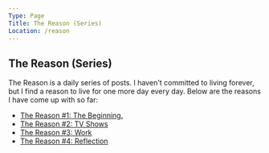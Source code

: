 ```yaml
---
Type: Page
Title: The Reason (Series)
Location: /reason
---
```


## The Reason (Series)
The Reason is a daily series of posts. I haven't committed to living forever, but I find a reason to live for one more day every day. Below are the reasons I have come up with so far:

- [The Reason #1: The Beginning.](/reason/1)
- [The Reason #2: TV Shows](/reason/2)
- [The Reason #3: Work](/reason/3)
- [The Reason #4: Reflection](/reason/4)